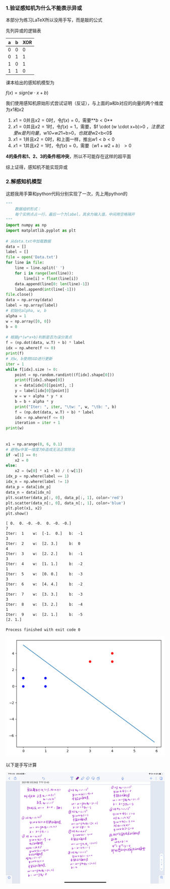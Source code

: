 ### 1.验证感知机为什么不能表示异或

本部分为练习LaTeX所以没用手写，而是敲的公式

先列异或的逻辑表

| a    | b    | XOR  |
| ---- | ---- | ---- |
| 0    | 0    | 0    |
| 0    | 1    | 1    |
| 1    | 0    | 1    |
| 1    | 1    | 0    |

课本给出的感知机模型为

$f(x)=sign(w \cdot x + b)$

我们使用感知机原始形式尝试证明（反证），与上面的a和b对应的向量的两个维度为$x1$和$x2$

1. $x1=0$并且$x2=0$时，令$f(x)=0$，需要**$b<0$**
2. $x1=0$并且$x2=1$时，令$f(x)=1$，需要，$f \cdot (w \cdot x+b)>0 $，注意这里$w$是列向量，$w1*0+w2*1+b>0$，也就是$w2<b<0$
3. $x1=1$并且$x2=0$时，和上面一样，推出$w1<b<0$
4. $x1=1$并且$x2=1$时，令$f(x)=0$，需要$（w1+w2+b）>0$

**4的条件和1、2、3的条件相冲突**，所以不可能存在这样的超平面

综上证得，感知机不能实现异或

### 2.解感知机模型

这题我用手算和python代码分别实现了一次，先上用python的

```python
"""
    数据组织形式：
    每个实例点占一行，最后一个为label，其余为输入值，中间用空格隔开
"""
import numpy as np
import matplotlib.pyplot as plt

# 从data.txt中加载数据
data = []
label = []
file = open('Data.txt')
for line in file:
    line = line.split(' ')
    for i in range(len(line)):
        line[i] = float(line[i])
    data.append(line[0: len(line)-1])
    label.append(int(line[-1]))
file.close()
data = np.array(data)
label = np.array(label)
# 初始化alpha, w, b
alpha = 1
w = np.array([0, 0])
b = 0

# 根据y*(w*x+b)判断是否为误分类点
f = (np.dot(data, w.T) + b) * label
idx = np.where(f <= 0)
print(f)
# 对w, b使用SGD进行更新
iter = 1
while f[idx].size != 0:
    point = np.random.randint((f[idx].shape[0]))
    print(f[idx].shape[0])
    x = data[idx[0][point], :]
    y = label[idx[0][point]]
    w = w + alpha * y * x
    b = b + alpha * y
    print("Iter: ", iter, "\tw: ", w, "\tb: ", b)
    f = (np.dot(data, w.T) + b) * label
    idx = np.where(f <= 0)
    iteration = iter + 1
print(w)


x1 = np.arange(0, 6, 0.1)
# 避免w中某一维度为0造成无法正常除法
if -w[1] == 0:
    x2 = 0
else:
    x2 = (w[0] * x1 + b) / (-w[1])
idx_p = np.where(label == 1)
idx_n = np.where(label != 1)
data_p = data[idx_p]
data_n = data[idx_n]
plt.scatter(data_p[:, 0], data_p[:, 1], color='red')
plt.scatter(data_n[:, 0], data_n[:, 1], color='blue')
plt.plot(x1, x2)
plt.show()
```

```
[ 0.  0. -0. -0.  0. -0. -0.]
7
Iter:  1 	w:  [-1.  0.] 	b:  -1
3
Iter:  2 	w:  [2. 3.] 	b:  0
4
Iter:  3 	w:  [2. 2.] 	b:  -1
3
Iter:  4 	w:  [1. 1.] 	b:  -2
1
Iter:  5 	w:  [0. 0.] 	b:  -3
3
Iter:  6 	w:  [4. 4.] 	b:  -2
3
Iter:  7 	w:  [3. 3.] 	b:  -3
3
Iter:  8 	w:  [3. 2.] 	b:  -4
1
Iter:  9 	w:  [2. 1.] 	b:  -5
[2. 1.]

Process finished with exit code 0

```

![](imgs/1.png)



以下是手写计算

![](imgs/2.png)
